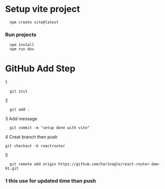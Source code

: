 # Setup vite project

```
  npm create vite@latest

```

### Run projects

```
  npm install
  npm run dev

```

# GitHub Add Step

1

```
  git init
```

2

```
  git add .
```

3 Add message

```
  git commit -m "setup done with vite"
```

4 Creat branch then push

```
git checkout -b reactrouter

```

5

```
  git remote add origin https://github.com/har1nagle/react-router-dom-01.git
```

### 1 this use for updated time than push
